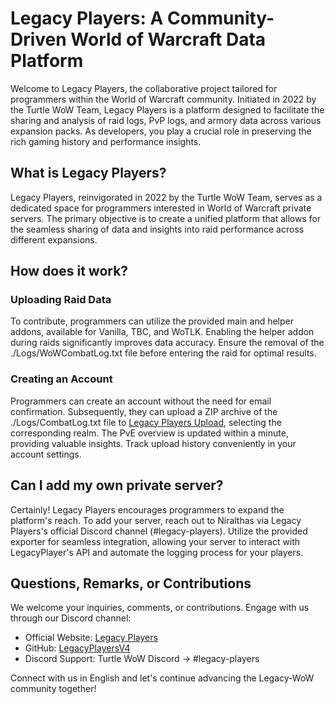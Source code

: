 # Legacy Players: A Community-Driven World of Warcraft Data Platform

Welcome to Legacy Players, the collaborative project tailored for programmers within the World of Warcraft community. Initiated in 2022 by the Turtle WoW Team, Legacy Players is a platform designed to facilitate the sharing and analysis of raid logs, PvP logs, and armory data across various expansion packs. As developers, you play a crucial role in preserving the rich gaming history and performance insights.

## What is Legacy Players?

Legacy Players, reinvigorated in 2022 by the Turtle WoW Team, serves as a dedicated space for programmers interested in World of Warcraft private servers. The primary objective is to create a unified platform that allows for the seamless sharing of data and insights into raid performance across different expansions.

## How does it work?

### Uploading Raid Data
To contribute, programmers can utilize the provided main and helper addons, available for Vanilla, TBC, and WoTLK. Enabling the helper addon during raids significantly improves data accuracy. Ensure the removal of the ./Logs/WoWCombatLog.txt file before entering the raid for optimal results.

### Creating an Account
Programmers can create an account without the need for email confirmation. Subsequently, they can upload a ZIP archive of the ./Logs/CombatLog.txt file to [Legacy Players Upload](https://legacyplayers.com/contribute/upload), selecting the corresponding realm. The PvE overview is updated within a minute, providing valuable insights. Track upload history conveniently in your account settings.

## Can I add my own private server?

Certainly! Legacy Players encourages programmers to expand the platform's reach. To add your server, reach out to Niralthas via Legacy Players's official Discord channel (#legacy-players). Utilize the provided exporter for seamless integration, allowing your server to interact with LegacyPlayer's API and automate the logging process for your players.

## Questions, Remarks, or Contributions

We welcome your inquiries, comments, or contributions. Engage with us through our Discord channel:

- Official Website: [Legacy Players](https://legacyplayers.com/)
- GitHub: [LegacyPlayersV4](https://github.com/YamaYAML/LegacyPlayersV4/)
- Discord Support: Turtle WoW Discord -> #legacy-players

Connect with us in English and let's continue advancing the Legacy-WoW community together!
